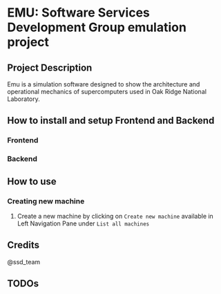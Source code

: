 # EMU: Software Services Development Group emulation project

## Project Description
Emu is a simulation software designed to show the architecture and operational mechanics of supercomputers used in Oak Ridge National Laboratory. 


## How to install and setup Frontend and Backend
### Frontend
### Backend


##  How to use 
### Creating new machine
1. Create a new machine by clicking on `Create new machine` available in Left Navigation Pane under `List all machines` 

##  Credits
@ssd_team

## TODOs
